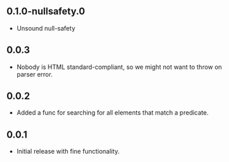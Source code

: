 ## 0.1.0-nullsafety.0

* Unsound null-safety

## 0.0.3

* Nobody is HTML standard-compliant, so we might not want to throw on parser error.

## 0.0.2

* Added a func for searching for all elements that match a predicate.

## 0.0.1

* Initial release with fine functionality.
